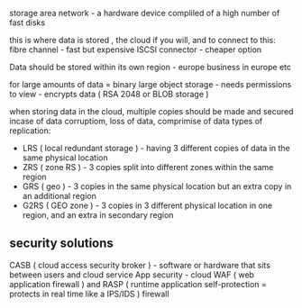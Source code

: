 storage area network - a hardware device compliled of a high number of fast disks

this is where data is stored , the cloud if you will, and to connect to this:
fibre channel - fast but expensive
ISCSI connector - cheaper option

Data should be stored within its own region - europe business in europe etc

for large amounts of data = binary large object storage - needs permissions to view - encrypts data ( RSA 2048 or BLOB storage )


when storing data in the cloud, multiple copies should be made and secured incase of data corruptiom, loss of data, comprimise of data
types of replication:
- LRS ( local redundant storage ) - having 3 different copies of data in the same physical location
- ZRS ( zone RS ) - 3 copies split into different zones within the same region
- GRS ( geo ) - 3 copies in the same physical location but an extra copy in an additional region
- G2RS ( GEO zone ) - 3 copies in 3 different physical location in one region, and an extra in secondary region


## security solutions
CASB ( cloud access security broker ) - software or hardware that sits between users and cloud service
App security - cloud WAF ( web application firewall ) and RASP ( runtime application self-protection = protects in real time like a IPS/IDS )
firewall

 
